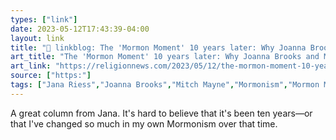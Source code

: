 ```yaml
---
types: ["link"]
date: 2023-05-12T17:43:39-04:00
layout: link
title: "🔗 linkblog: The 'Mormon Moment' 10 years later: Why Joanna Brooks and Mitch Mayne left the public eye'"
art_title: "The 'Mormon Moment' 10 years later: Why Joanna Brooks and Mitch Mayne left the public eye"
art_link: "https://religionnews.com/2023/05/12/the-mormon-moment-10-years-later-why-joanna-brooks-and-mitch-mayne-left-the-public-eye/"
source: ["https:"]
tags: ["Jana Riess","Joanna Brooks","Mitch Mayne","Mormonism","Mormon Moment"]
---
```

A great column from Jana. It's hard to believe that it's been ten years—or that I've changed so much in my own Mormonism over that time.  
 
